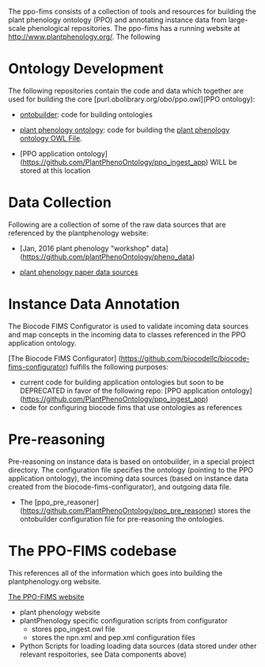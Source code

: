 The ppo-fims consists of a collection of tools and resources for building the plant phenology ontology (PPO) and annotating instance data from large-scale phenological repositories.  The ppo-fims has a running website at http://www.plantphenology.org/.  The following 

# Ontology Development 
The following repositories contain the code and data which together are used for building the core [purl.obolibrary.org/obo/ppo.owl](PPO ontology):  

  * [ontobuilder](https://github.com/stuckyb/ontobuilder): code for building ontologies

  * [plant phenology ontology](https://github.com/plantPhenoOntology/PPO): code for building the [plant phenology ontology OWL File](http://purl.obolibrary.org/obo/ppo.owl).

  * [PPO application ontology] (https://github.com/PlantPhenoOntology/ppo_ingest_app) WILL be stored at this location

# Data Collection
Following are a collection of some of the raw data sources that are referenced by the plantphenology website:  

  * [Jan, 2016 plant phenology "workshop" data] (https://github.com/plantPhenoOntology/pheno_data)

  * [plant phenology paper data sources](https://github.com/jdeck88/ppo_data)

# Instance Data Annotation
The Biocode FIMS Configurator is used to validate incoming data sources and map concepts in the incoming data to classes referenced in the PPO application ontology.

[The Biocode FIMS Configurator] (https://github.com/biocodellc/biocode-fims-configurator) fulfills the following purposes:
  * current code for building application ontologies but soon to be DEPRECATED in favor of the following repo: [PPO application ontology] (https://github.com/PlantPhenoOntology/ppo_ingest_app)
  * code for configuring biocode fims that use ontologies as references

# Pre-reasoning
Pre-reasoning on instance data is based on ontobuilder, in a special project directory.  The configuration file specifies the ontology (pointing to the PPO application ontology), the incoming data sources (based on instance data created from the biocode-fims-configurator), and outgoing data file.

  * The [ppo_pre_reasoner] (https://github.com/PlantPhenoOntology/ppo_pre_reasoner) stores the ontobuilder configuration file for pre-reasoning the ontologies.

# The PPO-FIMS codebase 
This references all of the information which goes into building the plantphenology.org website.  

[The PPO-FIMS website](https://github.com/biocodellc/ppo-fims)
  * plant phenology website
  * plantPhenology specific configuration scripts from configurator
    * stores ppo_ingest.owl file
    * stores the npn.xml and pep.xml configuration files
  * Python Scripts for loading loading data sources (data stored under other relevant respoitories, see Data components above)
